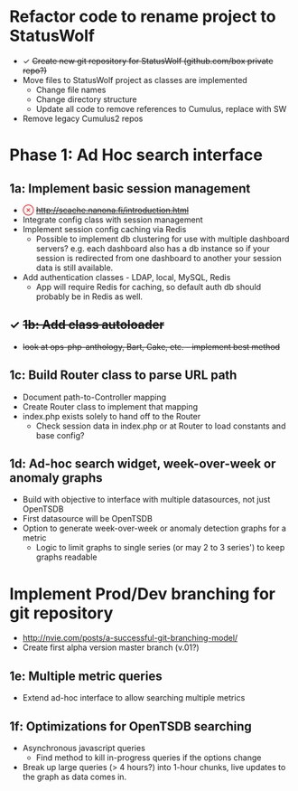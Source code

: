 # Refactor code to rename project to StatusWolf

* &check; <del>Create new git repository for StatusWolf (github.com/box private repo?)</del>
* Move files to StatusWolf project as classes are implemented
	* Change file names
	* Change directory structure
	* Update all code to remove references to Cumulus, replace with SW
* Remove legacy Cumulus2 repos

# Phase 1: Ad Hoc search interface

## 1a: Implement basic session management

* <span style="color: red;">&otimes;</span> <del>http://scache.nanona.fi/introduction.html</del>
* Integrate config class with session management
* Implement session config caching via Redis
	* Possible to implement db clustering for use with multiple dashboard servers? e.g. each dashboard also has a
    db instance so if your session is redirected from one dashboard to another your session data is still
    available.
* Add authentication classes - LDAP, local, MySQL, Redis
	* App will require Redis for caching, so default auth db should probably be in Redis as well.

## &check; <del>1b: Add class autoloader</del>

* <del>look at ops-php-anthology, Bart, Cake, etc. - implement best method</del>

## 1c: Build Router class to parse URL path

* Document path-to-Controller mapping
* Create Router class to implement that mapping
* index.php exists solely to hand off to the Router
	* Check session data in index.php or at Router to load constants and base config?

## 1d: Ad-hoc search widget, week-over-week or anomaly graphs

* Build with objective to interface with multiple datasources, not just OpenTSDB
* First datasource will be OpenTSDB
* Option to generate week-over-week or anomaly detection graphs for a metric
	* Logic to limit graphs to single series (or may 2 to 3 series') to keep graphs
   readable

# Implement Prod/Dev branching for git repository

* http://nvie.com/posts/a-successful-git-branching-model/
* Create first alpha version master branch (v.01?)

## 1e: Multiple metric queries

* Extend ad-hoc interface to allow searching multiple metrics

## 1f: Optimizations for OpenTSDB searching

* Asynchronous javascript queries
	* Find method to kill in-progress queries if the options change
* Break up large queries (> 4 hours?) into 1-hour chunks, live updates to the
  graph as data comes in.
